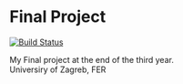 Final Project
=========

[![Build Status](https://api.travis-ci.org/dariodsa/FinalProject.svg?branch=master)](https://travis-ci.org/dariodsa/FinalProject)

My Final project at the end of the third year.  
Universiry of Zagreb, FER  
